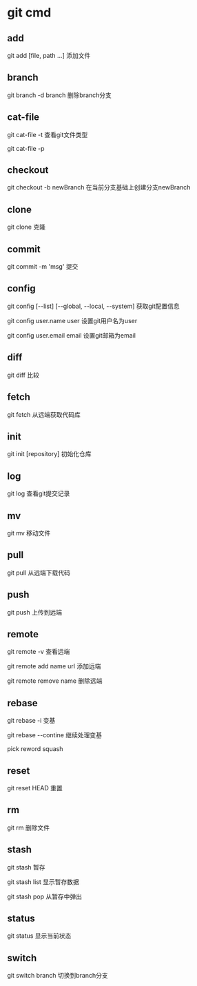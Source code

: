 # git cmd

## add

git add [file, path ...] 添加文件

## branch

git branch -d branch 删除branch分支

## cat-file

git cat-file -t 查看git文件类型

git cat-file -p

## checkout

git checkout -b newBranch 在当前分支基础上创建分支newBranch

## clone

git clone 克隆

## commit

git commit -m 'msg' 提交

## config

git config [--list] [--global, --local, --system] 获取git配置信息

git config user.name user 设置git用户名为user

git config user.email email 设置git邮箱为email

## diff

git diff 比较

## fetch

git fetch 从远端获取代码库

## init

git init [repository] 初始化仓库

## log

git log 查看git提交记录

## mv

git mv 移动文件

## pull

git pull 从远端下载代码

## push

git push 上传到远端

## remote

git remote -v  查看远端

git remote add name url  添加远端

git remote remove name 删除远端

## rebase

git rebase -i  变基

git rebase --contine 继续处理变基

pick reword squash

## reset

git reset HEAD 重置

## rm

git rm   删除文件

## stash

git stash   暂存

git stash list 显示暂存数据

git stash pop 从暂存中弹出

## status

git status 显示当前状态

## switch

git switch branch 切换到branch分支
